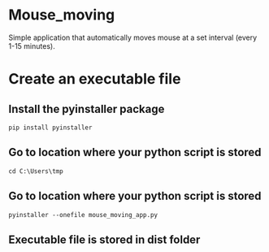 # Mouse_moving

Simple application that automatically moves mouse at a set interval (every 1-15 minutes).

# Create an executable file

## Install the pyinstaller package

```
pip install pyinstaller
```
## Go to location where your python script is stored

```
cd C:\Users\tmp
```
## Go to location where your python script is stored

```
pyinstaller --onefile mouse_moving_app.py
```
## Executable file is stored in dist folder

